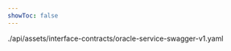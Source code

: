 ```yaml
---
showToc: false
---
```

<swagger>./api/assets/interface-contracts/oracle-service-swagger-v1.yaml</swagger>
